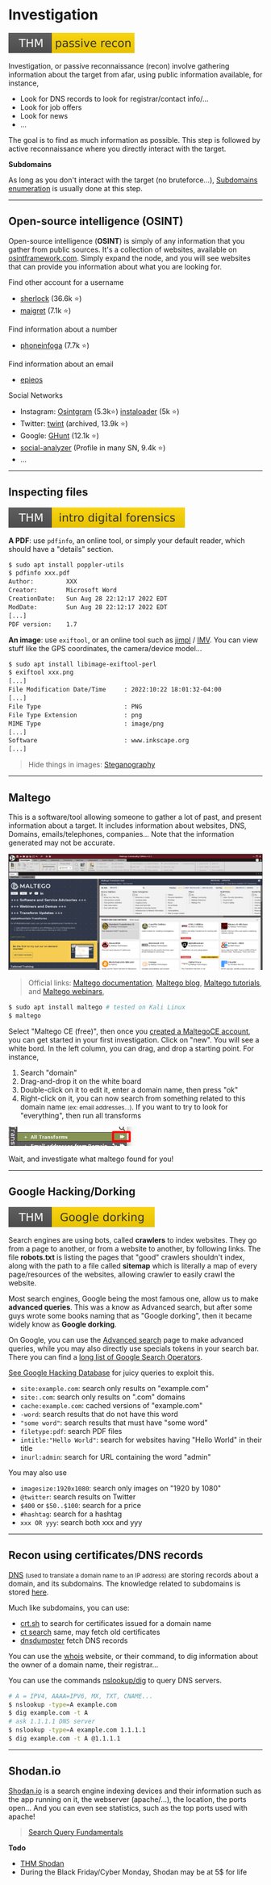# Investigation

[![passiverecon](../../_badges/thm/passiverecon.svg)](https://tryhackme.com/room/passiverecon)

<div class="row row-cols-md-2"><div>

Investigation, or passive reconnaissance (recon) involve gathering information about the target from afar, using public information available, for instance,

* Look for DNS records to look for registrar/contact info/...
* Look for job offers
* Look for news
* ...
</div><div>

The goal is to find as much information as possible. This step is followed by active reconnaissance where you directly interact with the target.

**Subdomains**

As long as you don't interact with the target (no bruteforce...), [Subdomains enumeration](../../server/web/subdomains/index.md) is usually done at this step.
</div></div>

<hr class="sl">

## Open-source intelligence (OSINT)

<div class="row row-cols-md-2"><div>

Open-source intelligence (**OSINT**) is simply of any information that you gather from public sources. It's a collection of websites, available on [osintframework.com](https://osintframework.com/). Simply expand the node, and you will see websites that can provide you information about what you are looking for.

Find other account for a username

* [sherlock](https://github.com/sherlock-project/sherlock) (36.6k ⭐)
* [maigret](https://github.com/soxoj/maigret) (7.1k ⭐)

Find information about a number

* [phoneinfoga](https://github.com/sundowndev/phoneinfoga) (7.7k ⭐)

Find information about an email

* [epieos](https://epieos.com/)
</div><div>

Social Networks
* Instagram: [Osintgram](https://github.com/Datalux/Osintgram) (5.3k⭐) [instaloader](https://github.com/instaloader/instaloader) (5k ⭐)
* Twitter: [twint](https://github.com/twintproject/twint) (archived, 13.9k ⭐)
* Google: [GHunt](https://github.com/mxrch/GHunt) (12.1k ⭐)
* [social-analyzer](https://github.com/qeeqbox/social-analyzer) (Profile in many SN, 9.4k ⭐)
* ...

</div></div>

<hr class="sr">

## Inspecting files

[![introdigitalforensics](../../_badges/thm/introdigitalforensics.svg)](https://tryhackme.com/room/introdigitalforensics)

<div class="row row-cols-md-2"><div>

**A PDF**: use `pdfinfo`, an online tool, or simply your default reader, which should have a "details" section.

```bash
$ sudo apt install poppler-utils
$ pdfinfo xxx.pdf
Author:         XXX
Creator:        Microsoft Word
CreationDate:   Sun Aug 28 22:12:17 2022 EDT
ModDate:        Sun Aug 28 22:12:17 2022 EDT
[...]
PDF version:    1.7
```
</div><div>

**An image**: use `exiftool`, or an online tool such as [jimpl](https://jimpl.com/) / [IMV](https://www.geekyhumans.com/tools/image-metadata-viewer). You can view stuff like the GPS coordinates, the camera/device model...

```bash
$ sudo apt install libimage-exiftool-perl
$ exiftool xxx.png
[...]
File Modification Date/Time     : 2022:10:22 18:01:32-04:00
[...]
File Type                       : PNG
File Type Extension             : png
MIME Type                       : image/png
[...]
Software                        : www.inkscape.org
[...]
```

> Hide things in images: [Steganography](https://0xrick.github.io/lists/stego/)
</div></div>

<hr class="sl">

## Maltego

<div class="row row-cols-md-2"><div>

This is a software/tool allowing someone to gather a lot of past, and present information about a target. It includes information about websites, DNS, Domains, emails/telephones, companies... Note that the information generated may not be accurate.

![Maltego](_images/maltego.png)

> Official links: [Maltego documentation](https://docs.maltego.com/support/home), [Maltego blog](https://www.maltego.com/blog/), [Maltego tutorials](https://www.maltego.com/categories/tutorial/), and [Maltego webinars](https://www.maltego.com/webinars/),

</div><div>

```bash
$ sudo apt install maltego # tested on Kali Linux
$ maltego
```

Select "Maltego CE (free)", then once you [created a MaltegoCE account](https://www.maltego.com/ce-registration/), you can get started in your first investigation. Click on "new". You will see a white bord. In the left column, you can drag, and drop a starting point. For instance,

1. Search "domain"
2. Drag-and-drop it on the white board
3. Double-click on it to edit it, enter a domain name, then press "ok"
4. Right-click on it, you can now search from something related to this domain name <small>(ex: email addresses...)</small>. If you want to try to look for "everything", then run all transforms

![maltego_run_all_transforms](_images/maltego_run_all_transforms.png)

Wait, and investigate what maltego found for you!
</div></div>

<hr class="sr">

## Google Hacking/Dorking

[![googledorking](../../_badges/thm/googledorking.svg)](https://tryhackme.com/room/googledorking)

<div class="row row-cols-md-2"><div>

Search engines are using bots, called **crawlers** to index websites. They go from a page to another, or from a website to another, by following links. The file **robots.txt** is listing the pages that "good" crawlers shouldn't index, along with the path to a file called **sitemap** which is literally a map of every page/resources of the websites, allowing crawler to easily crawl the website.

Most search engines, Google being the most famous one, allow us to make **advanced queries**. This was a know as Advanced search, but after some guys wrote some books naming that as "Google dorking", then it became widely know as **Google dorking**.

On Google, you can use the [Advanced search](https://www.google.com/advanced_search) page to make advanced queries, while you may also directly use specials tokens in your search bar. There you can find a [long list of Google Search Operators](https://ahrefs.com/blog/google-advanced-search-operators/).

[See Google Hacking Database](https://www.exploit-db.com/google-hacking-database) for juicy queries to exploit this.
</div><div>

* `site:example.com`: search only results on "example.com"
* `site:.com`: search only results on ".com" domains
* `cache:example.com`: cached versions of "example.com"
* `-word`: search results that do not have this word
* `"some word"`: search results that must have "some word"
* `filetype:pdf`: search PDF files
* `intitle:"Hello World"`: search for websites having "Hello World" in their title
* `inurl:admin`: search for URL containing the word "admin"

You may also use

* `imagesize:1920x1080`: search only images on "1920 by 1080"
* `@twitter`: search results on Twitter
* `$400` or `$50..$100`: search for a price
* `#hashtag`: search for a hashtag
* `xxx OR yyy`: search both xxx and yyy
</div></div>

<hr class="sl">

## Recon using certificates/DNS records

<div class="row row-cols-md-2"><div>

[DNS](/info/networking/index.md#domain-name-system-dns-protocol) <small>(used to translate a domain name to an IP address)</small> are storing records about a domain, and its subdomains. The knowledge related to subdomains is stored [here](/cyber/server/web/subdomains/index.md#osint).

Much like subdomains, you can use:

* [crt.sh](https://crt.sh/) to search for certificates issued for a domain name
* [ct search](https://ui.ctsearch.entrust.com/ui/ctsearchui) same, may fetch old certificates
* [dnsdumpster](https://dnsdumpster.com/) fetch DNS records
</div><div>

You can use the [whois](https://www.whois.com/whois/) website, or their command, to dig information about the owner of a domain name, their registrar...

You can use the commands [nslookup/dig](/info/linux/networking/index.md#interact-with-the-outside) to query DNS servers.

```bash
# A = IPV4, AAAA=IPV6, MX, TXT, CNAME...
$ nslookup -type=A example.com
$ dig example.com -t A
# ask 1.1.1.1 DNS server
$ nslookup -type=A example.com 1.1.1.1
$ dig example.com -t A @1.1.1.1
```
</div></div>

<hr class="sr">

## Shodan.io

<div class="row row-cols-md-2"><div>

[Shodan.io](https://www.shodan.io/) is a search engine indexing devices and their information such as the app running on it, the webserver (apache/...), the location, the ports open... And you can even see statistics, such as the top ports used with apache!

> [Search Query Fundamentals](https://help.shodan.io/the-basics/search-query-fundamentals)
</div><div>

**Todo**

* [THM Shodan](https://tryhackme.com/room/shodan)
* During the Black Friday/Cyber Monday, Shodan may be at 5$ for life
</div></div>